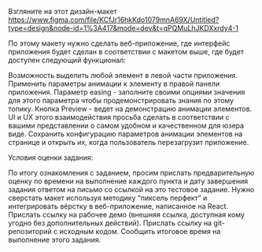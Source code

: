 Взгляните на этот дизайн-макет https://www.figma.com/file/KCfJr16hkKdo1079mnA69X/Untitled?type=design&node-id=1%3A417&mode=dev&t=qPQMuLhJKDXxrdy4-1

По этому макету нужно сделать веб-приложение, где интерфейс приложения будет сделан в соответствии с макетом выше, где будет доступен следующий функционал:

Возможность выделить любой элемент в левой части приложения.
Применить параметры анимации к элементу в правой панели приложения.
Параметр easing - заполните своими опциями значения для этого параметра чтобы продемонстрировать знания по этому топику.
Кнопка Preview - ведет на демонстрацию анимации элементов. UI и UX этого взаимодействия просьба сделать в соответствии с вашими представлении о самом удобном и качественном для юзера виде.
Сохранить конфигурацию параметров анимации элементов на странице и открыть их, когда пользователь перезагрузит приложение.

Условия оценки задания:

По итогу ознакомления с заданием, просим прислать предварительную оценку по времени на выполнение каждого пункта и дату завершения задания ответом на письмо со ссылкой на это тестовое задание.
Нужно сверстать макет используя методику “пиксель перфект” и интегрировать вёрстку в веб-приложение, написанное на React.
Прислать ссылку на рабочее демо (внешняя ссылка, доступная кому угодно без дополнительных действий).
Прислать ссылку на git-репозиторий с исходным кодом.
Сообщить итоговое время на выполнение этого задания.
